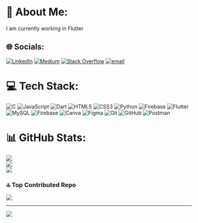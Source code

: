 # 💫 About Me:
I am currently working in Flutter


## 🌐 Socials:
[![LinkedIn](https://img.shields.io/badge/LinkedIn-%230077B5.svg?logo=linkedin&logoColor=white)](https://linkedin.com/in/abdullahkhankakar) [![Medium](https://img.shields.io/badge/Medium-12100E?logo=medium&logoColor=white)](https://medium.com/@abdullahkhan4465917) [![Stack Overflow](https://img.shields.io/badge/-Stackoverflow-FE7A16?logo=stack-overflow&logoColor=white)](https://stackoverflow.com/users/29281039) [![email](https://img.shields.io/badge/Email-D14836?logo=gmail&logoColor=white)](mailto:abdullahkhan4465917@gmail.com) 

# 💻 Tech Stack:
![C](https://img.shields.io/badge/c-%2300599C.svg?style=for-the-badge&logo=c&logoColor=white) ![JavaScript](https://img.shields.io/badge/javascript-%23323330.svg?style=for-the-badge&logo=javascript&logoColor=%23F7DF1E) ![Dart](https://img.shields.io/badge/dart-%230175C2.svg?style=for-the-badge&logo=dart&logoColor=white) ![HTML5](https://img.shields.io/badge/html5-%23E34F26.svg?style=for-the-badge&logo=html5&logoColor=white) ![CSS3](https://img.shields.io/badge/css3-%231572B6.svg?style=for-the-badge&logo=css3&logoColor=white) ![Python](https://img.shields.io/badge/python-3670A0?style=for-the-badge&logo=python&logoColor=ffdd54) ![Firebase](https://img.shields.io/badge/firebase-%23039BE5.svg?style=for-the-badge&logo=firebase) ![Flutter](https://img.shields.io/badge/Flutter-%2302569B.svg?style=for-the-badge&logo=Flutter&logoColor=white) ![MySQL](https://img.shields.io/badge/mysql-4479A1.svg?style=for-the-badge&logo=mysql&logoColor=white) ![Firebase](https://img.shields.io/badge/firebase-a08021?style=for-the-badge&logo=firebase&logoColor=ffcd34) ![Canva](https://img.shields.io/badge/Canva-%2300C4CC.svg?style=for-the-badge&logo=Canva&logoColor=white) ![Figma](https://img.shields.io/badge/figma-%23F24E1E.svg?style=for-the-badge&logo=figma&logoColor=white) ![Git](https://img.shields.io/badge/git-%23F05033.svg?style=for-the-badge&logo=git&logoColor=white) ![GitHub](https://img.shields.io/badge/github-%23121011.svg?style=for-the-badge&logo=github&logoColor=white) ![Postman](https://img.shields.io/badge/Postman-FF6C37?style=for-the-badge&logo=postman&logoColor=white)
# 📊 GitHub Stats:
![](https://github-readme-stats.vercel.app/api?username=abdullahprojects&theme=dark&hide_border=false&include_all_commits=false&count_private=false)<br/>
![](https://nirzak-streak-stats.vercel.app/?user=abdullahprojects&theme=dark&hide_border=false)<br/>
![](https://github-readme-stats.vercel.app/api/top-langs/?username=abdullahprojects&theme=dark&hide_border=false&include_all_commits=false&count_private=false&layout=compact)

### 🔝 Top Contributed Repo
![](https://github-contributor-stats.vercel.app/api?username=abdullahprojects&limit=5&theme=dark&combine_all_yearly_contributions=true)

---
[![](https://visitcount.itsvg.in/api?id=abdullahprojects&icon=0&color=0)](https://visitcount.itsvg.in)

<!-- Proudly created with GPRM ( https://gprm.itsvg.in ) -->
